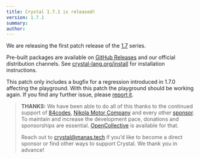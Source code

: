 ```yaml
---
title: Crystal 1.7.1 is released!
version: 1.7.1
summary:
author:
---
```


We are releasing the first patch release of the [1.7](/2023/01/09/1.7.0-released/) series.

Pre-built packages are available on [GitHub Releases](https://github.com/crystal-lang/crystal/releases/tag/1.7.1) and our official distribution channels.
See [crystal-lang.org/install](https://crystal-lang.org/install/) for installation instructions.

This patch only includes a bugfix for a regression introduced in 1.7.0 affecting the playground. With this patch the playground should be working again. If you find any further issue, please [report it](https://github.com/crystal-lang/crystal/issues/).

> **THANKS:**
> We have been able to do all of this thanks to the continued support of [84codes](https://www.84codes.com/), [Nikola Motor Company](https://nikolamotor.com/) and every other [sponsor](/sponsors). To maintain and increase the development pace, donations and sponsorships are essential. [OpenCollective](https://opencollective.com/crystal-lang) is available for that.
>
> Reach out to [crystal@manas.tech](mailto:crystal@manas.tech) if you’d like to become a direct sponsor or find other ways to support Crystal. We thank you in advance!
